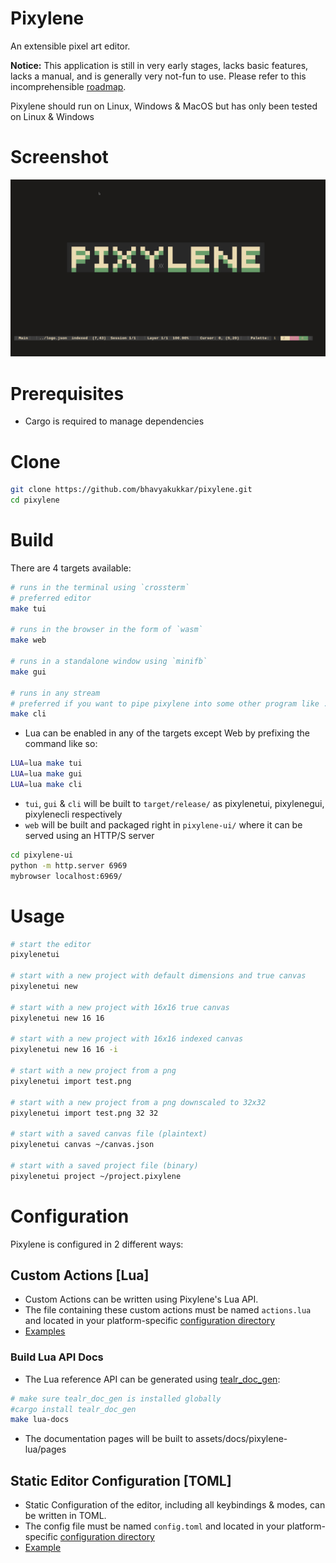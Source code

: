 # Pixylene
An extensible pixel art editor.

**Notice:** This application is still in very early stages, lacks basic features, lacks a manual, and is generally very not-fun to use.
Please refer to this incomprehensible [roadmap](./notes.org).

Pixylene should run on Linux, Windows & MacOS but has only been tested on Linux & Windows


# Screenshot
![screenshot](./assets/screenshots/Screenshot.from.2024-07-15.at.23_23_26.910389678.png)


# Prerequisites
- Cargo is required to manage dependencies


# Clone
``` sh
git clone https://github.com/bhavyakukkar/pixylene.git
cd pixylene
```


# Build
There are 4 targets available:

```sh
# runs in the terminal using `crossterm`
# preferred editor
make tui

# runs in the browser in the form of `wasm`
make web

# runs in a standalone window using `minifb`
make gui

# runs in any stream
# preferred if you want to pipe pixylene into some other program like ./examples/cli.py
make cli
```

- Lua can be enabled in any of the targets except Web by prefixing the command like so:
```sh
LUA=lua make tui
LUA=lua make gui
LUA=lua make cli
```

- `tui`, `gui` & `cli` will be built to `target/release/` as pixylenetui, pixylenegui, pixylenecli
  respectively
- `web` will be built and packaged right in `pixylene-ui/` where it can be served using an HTTP/S
  server
```sh
cd pixylene-ui
python -m http.server 6969
mybrowser localhost:6969/
```


# Usage
```sh
# start the editor
pixylenetui

# start with a new project with default dimensions and true canvas
pixylenetui new

# start with a new project with 16x16 true canvas
pixylenetui new 16 16

# start with a new project with 16x16 indexed canvas
pixylenetui new 16 16 -i

# start with a new project from a png
pixylenetui import test.png

# start with a new project from a png downscaled to 32x32
pixylenetui import test.png 32 32

# start with a saved canvas file (plaintext)
pixylenetui canvas ~/canvas.json

# start with a saved project file (binary)
pixylenetui project ~/project.pixylene
```


# Configuration
Pixylene is configured in 2 different ways:


## Custom Actions [Lua]
- Custom Actions can be written using Pixylene's Lua API.
- The file containing these custom actions must be named `actions.lua` and located in your
  platform-specific [configuration directory](https://docs.rs/dirs/latest/dirs/fn.config_dir.html)
- [Examples](./pixylene-ui/src/std-actions.lua)

### Build Lua API Docs
- The Lua reference API can be generated using
  [tealr_doc_gen](https://github.com/lenscas/tealr_doc_gen):
```sh
# make sure tealr_doc_gen is installed globally
#cargo install tealr_doc_gen
make lua-docs
```

- The documentation pages will be built to assets/docs/pixylene-lua/pages


## Static Editor Configuration [TOML]
- Static Configuration of the editor, including all keybindings & modes, can be written in TOML.
- The config file must be named `config.toml` and located in your platform-specific
  [configuration directory](https://docs.rs/dirs/latest/dirs/fn.config_dir.html)
- [Example](./examples/config.toml)
